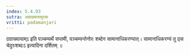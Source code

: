 ```yaml
---
index: 5.4.93
sutra: अग्राख्यायामुरसः
vritti: padamanjari
---
```


 ठग्राख्यायाम्ऽ इति पञ्चम्यर्थे सप्तमी, पञ्चम्यन्तेनोरः शब्देन सामानाधिकरण्यात्। सामानाधिकरण्यं तु ठ्स चेदुरःशब्दःऽ इत्यादिना दर्शितम् ॥